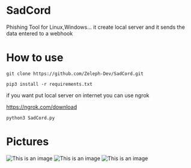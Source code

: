 # SadCord
Phishing Tool for Linux,Windows... it create local server 
and it sends the data entered to a webhook
# How to use 
`git clone https://github.com/Zeleph-Dev/SadCord.git`

`pip3 install -r requirements.txt` 

if you want put local server on internet you can use ngrok

https://ngrok.com/download

`python3 SadCord.py`
# Pictures
![This is an image](https://cdn.discordapp.com/attachments/908312431481217047/908316473888489472/Csssapture.PNG)
![This is an image](https://cdn.discordapp.com/attachments/908312431481217047/908316913711591444/Captdddure.PNG)
![This is an image](https://cdn.discordapp.com/attachments/908312431481217047/908316474685419520/Captggure.PNG)


